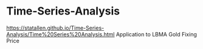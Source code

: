 # Time-Series-Analysis
https://statallen.github.io/Time-Series-Analysis/Time%20Series%20Analysis.html
Application to LBMA Gold Fixing Price
